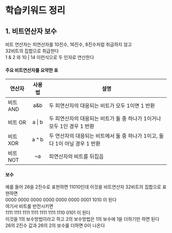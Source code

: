 # 학습키워드 정리

## 1. 비트연산자 보수
비트 연산자는 피연산자를 10진수, 16진수, 8진수처럼 취급하지 않고  
32비트의 집합으로 취급한다  
1 & 2 와 10 | 14 이런식으로 두 인자로 연산한다  
#### 주요 비트연산자를 요약한 표  

| 연산자 | 사용법 | 설명 |
|--------|:--------:|------|
|비트 AND| a&b  | 두 피연산자의 대응되는 비트가 모두 1이면 1 반환 |
|비트 OR| a \| b  | 두 피연산자의 대응되는 비트가 둘 중 하나가 1이거나 모두 1인 경우 1 반환 |
|비트 XOR| a ^ b  | 두 연산자의 대응되는 비트에서 둘 중 하나가 1이고, 둘 다 1이 아닐 경우 1 반환 |
|비트 NOT| ~a  | 피연산자의 비트를 뒤집음|

#### 보수  
예를 들어 26을 2진수로 표현하면 11010인데 이것을 비트연산자 32비트의 집합으로 표현하면  
0000 0000 0000 0000 0000 0000 0001 1010 이 된다  
여기서 비트를 반전시키면  
1111 1111 1111 1111 1111 1111 1110 0101 이 된다  
이것을 1의 보수방법이라고 하고 2의 보수방법은 1의 보수에 1을 더하기만 하면 된다  
26의 2진수 값과 26의 2의 보수를 더하면 0이 나온다

